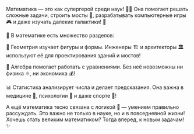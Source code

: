 Математика — это как супергерой среди наук! 🦸‍♂️ Она помогает решать сложные задачи, строить мосты 🌉, разрабатывать компьютерные игры 🎮 и даже изучать далекие галактики! 🌌

📏 В математике есть множество разделов:

📐 Геометрия изучает фигуры и формы. Инженеры 🏗️ и архитекторы 🏛️ используют её для проектирования зданий и мостов!

🔢 Алгебра помогает работать с уравнениями. Без неё невозможны ни физика ⚛️, ни экономика 💰!

📊 Статистика анализирует числа и делает предсказания. Она важна в медицине 🏥, психологии 🧠 и даже спорте 🏀!

А ещё математика тесно связана с логикой 🤔 — умением правильно рассуждать. Это важно не только в науке, но и в повседневной жизни! Хочешь стать великим математиком? Тогда вперед, к новым задачам! ✨
